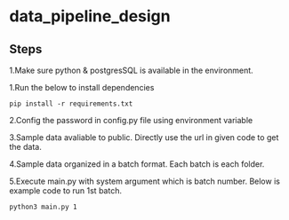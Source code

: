 # data_pipeline_design



## Steps

1.Make sure python & postgresSQL is available in the environment.

1.Run the below to install dependencies

    pip install -r requirements.txt

2.Config the password in config.py file using environment variable 

3.Sample data avaliable to public. Directly use the url in given code to get the data.

4.Sample data organized in a batch format. Each batch is each folder.

5.Execute main.py with system argument which is batch number. Below is example code to run 1st batch.

    python3 main.py 1